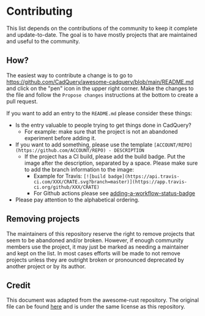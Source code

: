 # Contributing

This list depends on the contributions of the community to keep it complete and update-to-date. The goal is to have mostly projects that are maintained and useful to the community.

## How?

The easiest way to contribute a change is to go to https://github.com/CadQuery/awesome-cadquery/blob/main/README.md and click on the "pen" icon in the upper right corner. Make the changes to the file and follow the `Propose changes` instructions at the bottom to create a pull request.

If you want to add an entry to the `README.md` please consider these things:

- Is the entry valuable to people trying to get things done in CadQuery?
    - For example: make sure that the project is not an abandoned experiment before adding it.
- If you want to add something, please use the template `[ACCOUNT/REPO](https://github.com/ACCOUNT/REPO) - DESCRIPTION`
    * If the project has a CI build, please add the build badge. Put the image after the description, separated by a space. Please make sure to add the branch information to the image:
        * Example for Travis: `[![build badge](https://api.travis-ci.com/XXX/CRATE.svg?branch=master)](https://app.travis-ci.org/github/XXX/CRATE)`
        * For Github actions please see [adding-a-workflow-status-badge](https://docs.github.com/en/actions/managing-workflow-runs/adding-a-workflow-status-badge)
- Please pay attention to the alphabetical ordering.

## Removing projects

The maintainers of this repository reserve the right to remove projects that seem to be abandoned and/or broken. However, if enough community members use the project, it may just be marked as needing a maintainer and kept on the list. In most cases efforts will be made to not remove projects unless they are outright broken or pronounced deprecated by another project or by its author.

## Credit

This document was adapted from the awesome-rust repository. The original file can be found [here](https://github.com/rust-unofficial/awesome-rust/blob/master/CONTRIBUTING.md) and is under the same license as this repository.
